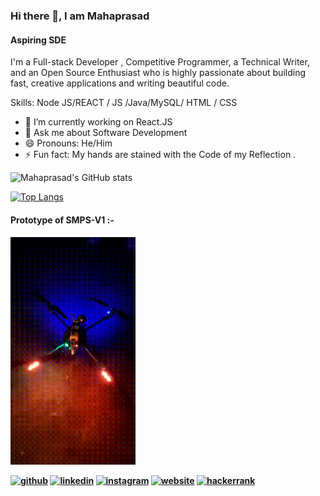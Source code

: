 ### Hi there 👋, I am Mahaprasad
#### Aspiring SDE


I'm a Full-stack Developer , Competitive Programmer, a Technical Writer, and an Open Source Enthusiast who is highly passionate about building fast, creative applications and writing beautiful code. 

Skills: Node JS/REACT / JS /Java/MySQL/ HTML / CSS

- 🔭 I’m currently working on React.JS 
- 💬 Ask me about Software Development 
- 😄 Pronouns: He/Him 
- ⚡ Fun fact: My hands are stained with the Code of my Reflection .

![Mahaprasad's GitHub stats](https://github-readme-stats.vercel.app/api?username=mahaprasadnayak&show_icons=true&theme=tokyonight)

[![Top Langs](https://github-readme-stats.vercel.app/api/top-langs/?username=mahaprasadnayak)](https://github.com/anuraghazra/github-readme-stats)


<h4>Prototype of SMPS-V1 :-<h4>
<img src="https://github.com/mahaprasadnayak/mahaprasadnayak/blob/main/Drone.gif" width="200">



[<img src='https://cdn.jsdelivr.net/npm/simple-icons@3.0.1/icons/github.svg' alt='github' height='40'>](https://github.com/https://github.com/mahaprasadnayak)  [<img src='https://cdn.jsdelivr.net/npm/simple-icons@3.0.1/icons/linkedin.svg' alt='linkedin' height='40'>](https://www.linkedin.com/in/mahaprasad-nayak-b7bbb5153/)  [<img src='https://cdn.jsdelivr.net/npm/simple-icons@3.0.1/icons/instagram.svg' alt='instagram' height='40'>](https://www.instagram.com/https://www.instagram.com/mahaprasad_mp/?hl=en/)  [<img src='https://cdn.jsdelivr.net/npm/simple-icons@3.0.1/icons/icloud.svg' alt='website' height='40'>](https://mahaprasadnayak.github.io/mybio/)  [<img src='https://cdn.jsdelivr.net/npm/simple-icons@3.0.1/icons/hackerrank.svg' alt='hackerrank' height='40'>](https://www.hackerrank.com/m_p_nayak2000)  









